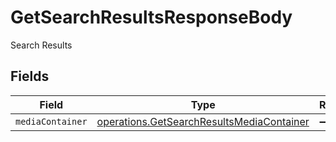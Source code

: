 # GetSearchResultsResponseBody

Search Results


## Fields

| Field                                                                                                  | Type                                                                                                   | Required                                                                                               | Description                                                                                            |
| ------------------------------------------------------------------------------------------------------ | ------------------------------------------------------------------------------------------------------ | ------------------------------------------------------------------------------------------------------ | ------------------------------------------------------------------------------------------------------ |
| `mediaContainer`                                                                                       | [operations.GetSearchResultsMediaContainer](../../models/operations/getsearchresultsmediacontainer.md) | :heavy_minus_sign:                                                                                     | N/A                                                                                                    |